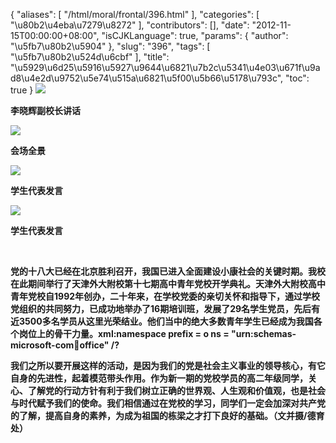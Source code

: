 {
    "aliases": [
        "/html/moral/frontal/396.html"
    ],
    "categories": [
        "\u80b2\u4eba\u7279\u8272"
    ],
    "contributors": [],
    "date": "2012-11-15T00:00:00+08:00",
    "isCJKLanguage": true,
    "params": {
        "author": "\u5fb7\u80b2\u5904"
    },
    "slug": "396",
    "tags": [
        "\u5fb7\u80b2\u524d\u6cbf"
    ],
    "title": "\u5929\u6d25\u5916\u5927\u9644\u6821\u7b2c\u5341\u4e03\u671f\u9ad8\u4e2d\u9752\u5e74\u515a\u6821\u5f00\u5b66\u5178\u793c",
    "toc": true
}
**![](https://cdn.tfls.online/mirror/full/8a188c7d1591ae8ee2f1d0998ed9de1a1c50aba8.jpg)**

**李晓辉副校长讲话**

**![](https://cdn.tfls.online/mirror/full/33b1e9d1f026b89c7bf97f507cd877588ce4e158.jpg)**

**会场全景**

**![](https://cdn.tfls.online/mirror/full/e545129e503d94dc1d805b46637f164db7cea4a6.jpg)**

**学生代表发言**

**![](https://cdn.tfls.online/mirror/full/fbf19ec6c5289f91b22e4def41c17f49d5d0192f.jpg)**

**学生代表发言**

 

**党的十八大已经在北京胜利召开，我国已进入全面建设小康社会的关键时期。我校在此期间举行了天津外大附校第十七期高中青年党校开学典礼。天津外大附校高中青年党校自1992年创办，二十年来，在学校党委的亲切关怀和指导下，通过学校党组织的共同努力，已成功地举办了16期培训班，发展了29名学生党员，先后有近3500多名学员从这里光荣结业。他们当中的绝大多数青年学生已经成为我国各个岗位上的骨干力量。xml:namespace prefix = o ns = "urn:schemas-microsoft-com:office:office" /?**

**我们之所以要开展这样的活动，是因为我们的党是社会主义事业的领导核心，有它自身的先进性，起着模范带头作用。作为新一期的党校学员的高二年级同学，关心、了解党的行动方针有利于我们树立正确的世界观、人生观和价值观，也是社会与时代赋予我们的使命。我们相信通过在党校的学习，同学们一定会加深对共产党的了解，提高自身的素养，为成为祖国的栋梁之才打下良好的基础。（文并摄/德育处）**

